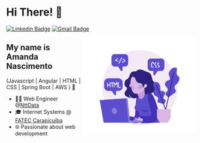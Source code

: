 
<h1>Hi There! 👋</h1>

[![Linkedin Badge](https://img.shields.io/badge/-LinkedIn-6633cc?style=flat-square&logo=Linkedin&logoColor=white&link=https://www.linkedin.com/in/amsnascimento/)](https://www.linkedin.com/in/amsnascimento/)
[![Gmail Badge](https://img.shields.io/badge/-amandamicaele.ns@gmail.com-6633cc?style=flat-square&logo=Gmail&logoColor=white&link=mailto:amandamicaele.ns@gmail.com)](mailto:amandamicaele.ns@gmail.com)

<img align="right" alt="Code Girl image" src="./codeGirl.jpg"  width="300px"/>

## My name is Amanda Nascimento
(Javascript | Angular | HTML | CSS | Spring Boot | AWS ) 🚀
- 👩‍💻 Web Engineer @[NttData](https://br.nttdata.com/)
- 🎓 Internet Systems @ [FATEC Carapicuíba](https://www.fateccarapicuiba.edu.br/)
- 🌐 Passionate about web development
